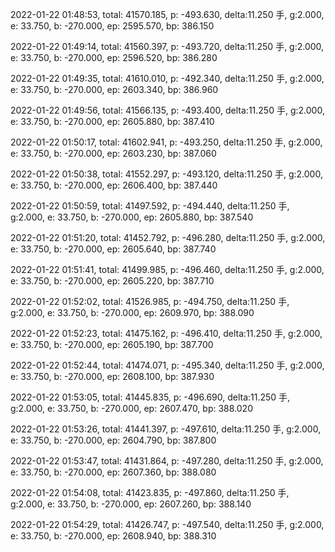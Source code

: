 2022-01-22 01:48:53, total: 41570.185, p: -493.630, delta:11.250 手, g:2.000, e: 33.750, b: -270.000, ep: 2595.570, bp: 386.150

2022-01-22 01:49:14, total: 41560.397, p: -493.720, delta:11.250 手, g:2.000, e: 33.750, b: -270.000, ep: 2596.520, bp: 386.280

2022-01-22 01:49:35, total: 41610.010, p: -492.340, delta:11.250 手, g:2.000, e: 33.750, b: -270.000, ep: 2603.340, bp: 386.960

2022-01-22 01:49:56, total: 41566.135, p: -493.400, delta:11.250 手, g:2.000, e: 33.750, b: -270.000, ep: 2605.880, bp: 387.410

2022-01-22 01:50:17, total: 41602.941, p: -493.250, delta:11.250 手, g:2.000, e: 33.750, b: -270.000, ep: 2603.230, bp: 387.060

2022-01-22 01:50:38, total: 41552.297, p: -493.120, delta:11.250 手, g:2.000, e: 33.750, b: -270.000, ep: 2606.400, bp: 387.440

2022-01-22 01:50:59, total: 41497.592, p: -494.440, delta:11.250 手, g:2.000, e: 33.750, b: -270.000, ep: 2605.880, bp: 387.540

2022-01-22 01:51:20, total: 41452.792, p: -496.280, delta:11.250 手, g:2.000, e: 33.750, b: -270.000, ep: 2605.640, bp: 387.740

2022-01-22 01:51:41, total: 41499.985, p: -496.460, delta:11.250 手, g:2.000, e: 33.750, b: -270.000, ep: 2605.220, bp: 387.710

2022-01-22 01:52:02, total: 41526.985, p: -494.750, delta:11.250 手, g:2.000, e: 33.750, b: -270.000, ep: 2609.970, bp: 388.090

2022-01-22 01:52:23, total: 41475.162, p: -496.410, delta:11.250 手, g:2.000, e: 33.750, b: -270.000, ep: 2605.190, bp: 387.700

2022-01-22 01:52:44, total: 41474.071, p: -495.340, delta:11.250 手, g:2.000, e: 33.750, b: -270.000, ep: 2608.100, bp: 387.930

2022-01-22 01:53:05, total: 41445.835, p: -496.690, delta:11.250 手, g:2.000, e: 33.750, b: -270.000, ep: 2607.470, bp: 388.020

2022-01-22 01:53:26, total: 41441.397, p: -497.610, delta:11.250 手, g:2.000, e: 33.750, b: -270.000, ep: 2604.790, bp: 387.800

2022-01-22 01:53:47, total: 41431.864, p: -497.280, delta:11.250 手, g:2.000, e: 33.750, b: -270.000, ep: 2607.360, bp: 388.080

2022-01-22 01:54:08, total: 41423.835, p: -497.860, delta:11.250 手, g:2.000, e: 33.750, b: -270.000, ep: 2607.260, bp: 388.140

2022-01-22 01:54:29, total: 41426.747, p: -497.540, delta:11.250 手, g:2.000, e: 33.750, b: -270.000, ep: 2608.940, bp: 388.310